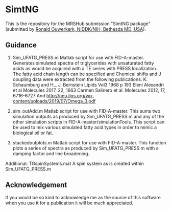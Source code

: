 # SimtNG

This is the repository for the MRSHub submission "SimtNG package" (submitted by [Ronald Ouwerkerk, NIDDK/NIH, Bethesda MD, USA](ouwerkerkr@niddk.nih.gov)).

## Guidance

1) Sim_UFATG_PRESS.m
Matlab script for use with FID-A-master.
Generates simulated spectra of triglycerides with unsaturated fatty acids as would be acquired with a TE series with PRESS localization. The fatty acid chain length can be specified and
 Chemical shifts and J coupling data were extracted from the following publications:
K. Schaumburg and H._ J. Bernstein Lipids Vol3 1968 p 193
Eleni Alexandri et al Molecules 2017, 22, 1663
Carmen Salinero et al. Molecules 2012, 17, 6716-6727
And
http://neu.ilps.org/wp-content/uploads/2019/07/Omega_3.pdf

2) sim_outAdd.m
Matlab script for use with FID-A-master.
This sums two simulation outputs as produced by Sim_UFATG_PRESS.m and any of the other simulation scripts in FID-A-master/simulationTools. This script can be used to mix various simulated fatty acid types in order to mimic a biological oil or fat.

3) stackedoutplots.m
Matlab script for use with FID-A-master.
This function plots a series of spectra as produced by Sim_UFATG_PRESS.m with a damping factor and line broadening.

Additional: TGspinSystems.mat
A spin system as is created within Sim_UFATG_PRESS.m

## Acknowledgement

If you would be so kind to acknowledge me as the source of this software when you use it for a publication it will be much appreciated.
